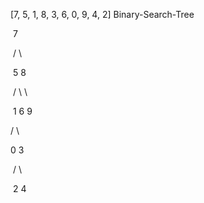 [7, 5, 1, 8, 3, 6, 0, 9, 4, 2] Binary-Search-Tree 

​                  7

​               /       \

​            5              8

​         /     \                 \ 

​     1          6                9

   /    \

0        3

​          /   \

​       2        4